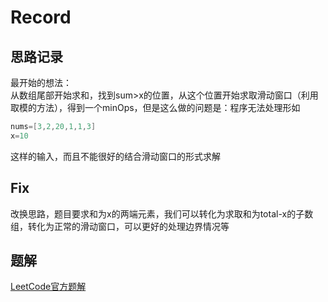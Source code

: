 # Record

## 思路记录

最开始的想法：  
从数组尾部开始求和，找到sum>x的位置，从这个位置开始求取滑动窗口（利用取模的方法），得到一个minOps，但是这么做的问题是：程序无法处理形如

``` C
nums=[3,2,20,1,1,3]
x=10
```

这样的输入，而且不能很好的结合滑动窗口的形式求解

## Fix

改换思路，题目要求和为x的两端元素，我们可以转化为求取和为total-x的子数组，转化为正常的滑动窗口，可以更好的处理边界情况等

## 题解

[LeetCode官方题解](https://leetcode.cn/problems/minimum-operations-to-reduce-x-to-zero/solutions/2047253/jiang-x-jian-dao-0-de-zui-xiao-cao-zuo-s-hl7u/)
